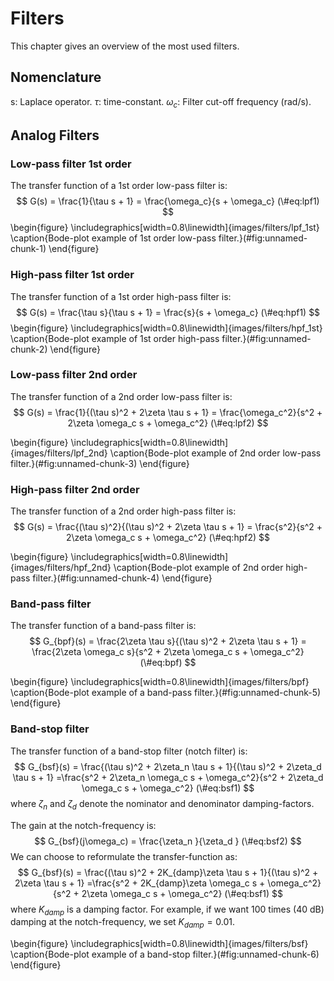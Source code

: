 # Filters

This chapter gives an overview of the most used filters.

## Nomenclature
s: Laplace operator.
$\tau$: time-constant.
$\omega_c$: Filter cut-off frequency (rad/s).


## Analog Filters

### Low-pass filter 1st order

The transfer function of a 1st order low-pass filter is:
$$
G(s) =  \frac{1}{\tau s + 1} = \frac{\omega_c}{s + \omega_c}
(\#eq:lpf1)
$$
\begin{figure}
\includegraphics[width=0.8\linewidth]{images/filters/lpf_1st} \caption{Bode-plot example of 1st order low-pass filter.}(\#fig:unnamed-chunk-1)
\end{figure}


### High-pass filter 1st order

The transfer function of a 1st order high-pass filter is:
$$
G(s) =  \frac{\tau s}{\tau s + 1} = \frac{s}{s + \omega_c}
(\#eq:hpf1)
$$
\begin{figure}
\includegraphics[width=0.8\linewidth]{images/filters/hpf_1st} \caption{Bode-plot example of 1st order high-pass filter.}(\#fig:unnamed-chunk-2)
\end{figure}



### Low-pass filter 2nd order

The transfer function of a 2nd order low-pass filter is:
$$
G(s) =  \frac{1}{(\tau s)^2 + 2\zeta \tau s + 1} = \frac{\omega_c^2}{s^2 + 2\zeta \omega_c s + \omega_c^2}
(\#eq:lpf2)
$$

\begin{figure}
\includegraphics[width=0.8\linewidth]{images/filters/lpf_2nd} \caption{Bode-plot example of 2nd order low-pass filter.}(\#fig:unnamed-chunk-3)
\end{figure}



### High-pass filter 2nd order

The transfer function of a 2nd order high-pass filter is:
$$
G(s) =  \frac{(\tau s)^2}{(\tau s)^2 + 2\zeta \tau s + 1} = \frac{s^2}{s^2 + 2\zeta \omega_c s + \omega_c^2}
(\#eq:hpf2)
$$

\begin{figure}
\includegraphics[width=0.8\linewidth]{images/filters/hpf_2nd} \caption{Bode-plot example of 2nd order high-pass filter.}(\#fig:unnamed-chunk-4)
\end{figure}



### Band-pass filter

The transfer function of a band-pass filter is:
$$
G_{bpf}(s) =  \frac{2\zeta \tau s}{(\tau s)^2 + 2\zeta \tau s + 1} = \frac{2\zeta \omega_c s}{s^2 + 2\zeta \omega_c s + \omega_c^2}
(\#eq:bpf)
$$

\begin{figure}
\includegraphics[width=0.8\linewidth]{images/filters/bpf} \caption{Bode-plot example of a band-pass filter.}(\#fig:unnamed-chunk-5)
\end{figure}


### Band-stop filter

The transfer function of a band-stop filter (notch filter) is:
$$
G_{bsf}(s) = \frac{(\tau s)^2 + 2\zeta_n \tau s + 1}{(\tau s)^2 + 2\zeta_d \tau s + 1} 
=\frac{s^2 + 2\zeta_n \omega_c s + \omega_c^2}{s^2 + 2\zeta_d \omega_c s + \omega_c^2}
(\#eq:bsf1)
$$
where $\zeta_n$ and $\zeta_d$ denote the nominator and denominator damping-factors.

The gain at the notch-frequency is:
$$
G_{bsf}(j\omega_c) = \frac{\zeta_n }{\zeta_d }
(\#eq:bsf2)
$$
We can choose to reformulate the transfer-function as:
$$
G_{bsf}(s) = \frac{(\tau s)^2 + 2K_{damp}\zeta \tau s + 1}{(\tau s)^2 + 2\zeta \tau s + 1} 
=\frac{s^2 + 2K_{damp}\zeta \omega_c s + \omega_c^2}{s^2 + 2\zeta \omega_c s + \omega_c^2}
(\#eq:bsf1)
$$
where $K_{damp}$ is a damping factor. For example, if we want 100 times (40 dB) damping  at the notch-frequency, we set $K_{damp} = 0.01$.

\begin{figure}
\includegraphics[width=0.8\linewidth]{images/filters/bsf} \caption{Bode-plot example of a band-stop filter.}(\#fig:unnamed-chunk-6)
\end{figure}



<!--
$$
\begin{aligned}
v_\alpha &=   v_a\\
v_\beta &=  \frac{1}{\sqrt{3}} (v_b-v_c) \\
\end{aligned}
(\#eq:abcAB2)
$$
-->



